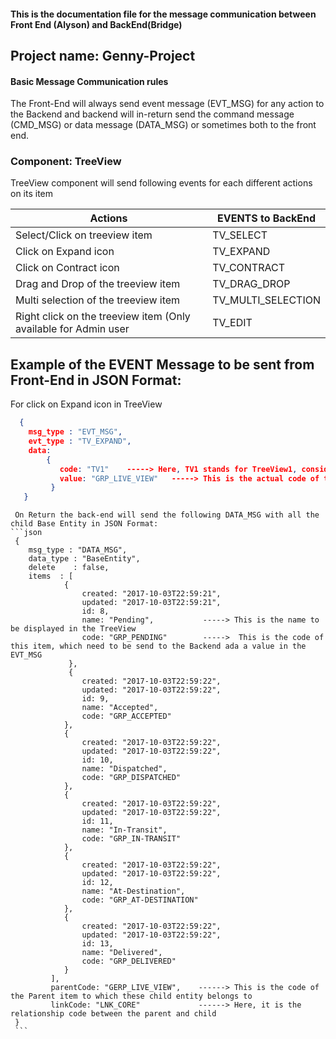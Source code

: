 ####  This is the documentation file for the message communication between Front End (Alyson) and BackEnd(Bridge)  ####
## Project name: Genny-Project ##

#### Basic Message Communication rules  ####
The Front-End will always send event message (EVT_MSG) for any action to the Backend and backend will in-return send the command message (CMD_MSG) or data message (DATA_MSG) or sometimes both to the front end.



### Component: TreeView ###
TreeView component will send following events for each different actions on its item

  | Actions  		            | EVENTS to BackEnd  |
  | --------------------------- | ------------------- |       
  | Select/Click on treeview item    |  TV_SELECT    |
  | Click on Expand icon             |  TV_EXPAND    |
  | Click on Contract icon           |  TV_CONTRACT  |
  | Drag and Drop of the treeview item | TV_DRAG_DROP |
  | Multi selection of the treeview item  | TV_MULTI_SELECTION |
  | Right click on the treeview item (Only available for Admin user  |  TV_EDIT |
   
   ## Example of the EVENT Message to be sent from Front-End in JSON Format:
   For click on Expand icon in TreeView
   
  ```json
    {
      msg_type : "EVT_MSG",
      evt_type : "TV_EXPAND",
      data:
          {
             code: "TV1"    -----> Here, TV1 stands for TreeView1, considering there can be multiple TreeView components
             value: "GRP_LIVE_VIEW"   -----> This is the actual code of the TreeView item (Treeview ParentNode)
           }
     }
   ```
   
     On Return the back-end will send the following DATA_MSG with all the child Base Entity in JSON Format:
    ```json
     {
        msg_type : "DATA_MSG",
        data_type : "BaseEntity",
        delete    : false,
        items  : [
                {
                    created: "2017-10-03T22:59:21",
                    updated: "2017-10-03T22:59:21",
                    id: 8,
				    name: "Pending",           -----> This is the name to be displayed in the TreeView
					code: "GRP_PENDING"        ----->  This is the code of this item, which need to be send to the Backend ada a value in the EVT_MSG
                 },
                 {
					created: "2017-10-03T22:59:22",
  					updated: "2017-10-03T22:59:22",
					id: 9,
					name: "Accepted",
					code: "GRP_ACCEPTED"
				},
				{
				    created: "2017-10-03T22:59:22",
					updated: "2017-10-03T22:59:22",
					id: 10,
					name: "Dispatched",
					code: "GRP_DISPATCHED"
				},
				{
					created: "2017-10-03T22:59:22",
					updated: "2017-10-03T22:59:22",
					id: 11,
					name: "In-Transit",
					code: "GRP_IN-TRANSIT"
			    },
			    {
					created: "2017-10-03T22:59:22",
					updated: "2017-10-03T22:59:22",
					id: 12,
					name: "At-Destination",
					code: "GRP_AT-DESTINATION"
				},
				{
					created: "2017-10-03T22:59:22",
				    updated: "2017-10-03T22:59:22",
					id: 13,
					name: "Delivered",
					code: "GRP_DELIVERED"
				}
		     ],
		     parentCode: "GERP_LIVE_VIEW",    ------> This is the code of the Parent item to which these child entity belongs to
		     linkCode: "LNK_CORE"             ------> Here, it is the relationship code between the parent and child
	 }
	 ```
	 
				
				
				
                       
     
         
     
     
     
   





